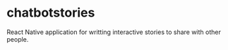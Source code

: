 # chatbotstories
React Native application for writting interactive stories to share with other people. 

